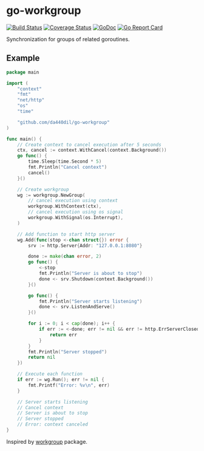 # go-workgroup

[![Build Status](https://travis-ci.com/da440dil/go-workgroup.svg?branch=master)](https://travis-ci.com/da440dil/go-workgroup)
[![Coverage Status](https://coveralls.io/repos/github/da440dil/go-workgroup/badge.svg?branch=master)](https://coveralls.io/github/da440dil/go-workgroup?branch=master)
[![GoDoc](https://godoc.org/github.com/da440dil/go-workgroup?status.svg)](https://godoc.org/github.com/da440dil/go-workgroup)
[![Go Report Card](https://goreportcard.com/badge/github.com/da440dil/go-workgroup)](https://goreportcard.com/report/github.com/da440dil/go-workgroup)

Synchronization for groups of related goroutines.

## Example

```go
package main

import (
	"context"
	"fmt"
	"net/http"
	"os"
	"time"

	"github.com/da440dil/go-workgroup"
)

func main() {
	// Create context to cancel execution after 5 seconds
	ctx, cancel := context.WithCancel(context.Background())
	go func() {
		time.Sleep(time.Second * 5)
		fmt.Println("Cancel context")
		cancel()
	}()

	// Create workgroup
	wg := workgroup.NewGroup(
		// cancel execution using context
		workgroup.WithContext(ctx),
		// cancel execution using os signal
		workgroup.WithSignal(os.Interrupt),
	)

	// Add function to start http server
	wg.Add(func(stop <-chan struct{}) error {
		srv := http.Server{Addr: "127.0.0.1:8080"}

		done := make(chan error, 2)
		go func() {
			<-stop
			fmt.Println("Server is about to stop")
			done <- srv.Shutdown(context.Background())
		}()

		go func() {
			fmt.Println("Server starts listening")
			done <- srv.ListenAndServe()
		}()

		for i := 0; i < cap(done); i++ {
			if err := <-done; err != nil && err != http.ErrServerClosed {
				return err
			}
		}
		fmt.Println("Server stopped")
		return nil
	})

	// Execute each function
	if err := wg.Run(); err != nil {
		fmt.Printf("Error: %v\n", err)
	}

	// Server starts listening
	// Cancel context
	// Server is about to stop
	// Server stopped
	// Error: context canceled
}
```

Inspired by [workgroup](https://github.com/heptio/workgroup) package.